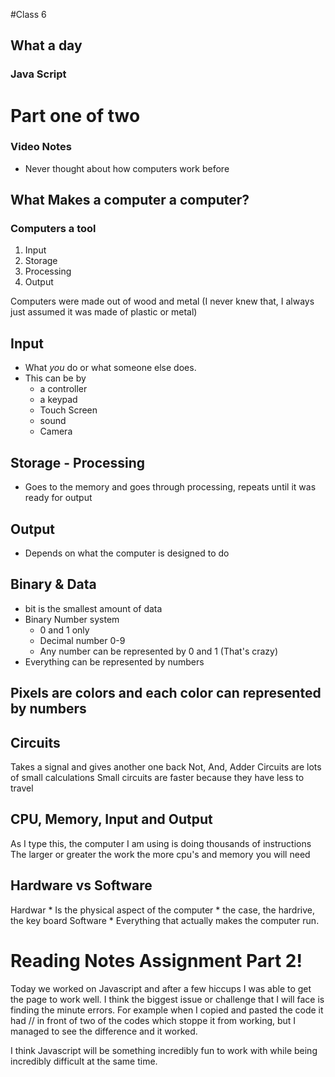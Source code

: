 #Class 6 
## What a day 
### Java Script 

# Part one of two 
### Video Notes 
* Never thought about how computers work before

## What Makes a computer a computer? 
### Computers a tool
1. Input 
1. Storage
1. Processing 
1. Output 

Computers were made out of wood and metal (I never knew that, I always just assumed it was made of plastic or metal)

## Input
* What *you* do or what someone else does.
* This can be by
	* a controller 
	* a keypad
	* Touch Screen 
	* sound
	* Camera

## Storage - Processing
* Goes to the memory and goes through processing, repeats until it was ready for output 

## Output 
* Depends on what the computer is designed to do 


## Binary & Data 
* bit is the smallest amount of data 
* Binary Number system
	* 0 and 1 only 
	* Decimal number 0-9
	* Any number can be represented by 0 and 1 (That's crazy)
* Everything can be represented by numbers
## Pixels are colors and each color can represented by numbers

## Circuits 
Takes a signal and gives another one back 
Not, And, Adder 
Circuits are lots of small calculations 
Small circuits are faster because they have less to travel 

## CPU, Memory, Input and Output
As I type this, the computer I am using is doing thousands of instructions
The larger or greater the work the more cpu's and memory you will need

## Hardware vs Software
Hardwar	
	* Is the physical aspect of the computer
		* the case, the hardrive, the key board
Software 
	* Everything that actually makes the computer run. 

# Reading Notes Assignment Part 2! 

Today we worked on Javascript and after a few hiccups I was able to get the page to work well. I think the biggest issue or challenge that I will face is finding the minute errors. For example when I copied and pasted the code it had // in front of two of the codes which stoppe it from working, but I managed to see the difference and it worked. 

I think Javascript will be something incredibly fun to work with while being incredibly difficult at the same time. 